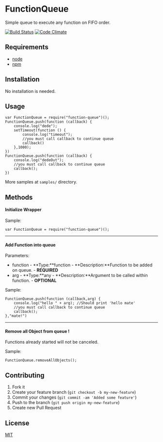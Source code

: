 # FunctionQueue

Simple queue to execute any function on FIFO order.

[![Build Status](https://secure.travis-ci.org/TotenDev/Function-Queue.png?branch=master)](http://travis-ci.org/TotenDev/Function-Queue)
[![Code Climate](https://codeclimate.com/github/TotenDev/Function-Queue.png)](https://codeclimate.com/github/TotenDev/Function-Queue)

## Requirements

- [node](https://github.com/joyent/node)
- [npm](https://github.com/isaacs/npm)

## Installation

No installation is needed.

## Usage

    var FunctionQueue = require("function-queue")();
    FunctionQueue.push(function (callback) {
	    console.log("dede");
	    setTimeout(function () {
		    console.log("timeout");
		    //you must call callback to continue queue
		    callback()
	    },1000);
    })
    FunctionQueue.push(function (callback) {
	    console.log("dedeOut");
	    //you must call callback to continue queue
	    callback();
    })

More samples at `samples/` directory.

## Methods

#### Initialize Wrapper

Sample:

    var FunctionQueue = require("function-queue")();
---
#### Add Function into queue

Parameters:
- function - **Type:**function - **Description:**Function to be added on queue. - **REQUIRED**
- arg - **Type:**any - **Description:**Argument to be called within function. - **OPTIONAL**

Sample:

    FunctionQueue.push(function (callback,arg) {
	    console.log("hello " + arg); //Should print 'hello mate'
	    //you must call callback to continue queue
	    callback();
    },"mate!")
---
#### Remove all Object from queue !
Functions already started will not be canceled.

Sample:

    FunctionQueue.removeAllObjects();

## Contributing

1. Fork it
2. Create your feature branch (`git checkout -b my-new-feature`)
3. Commit your changes (`git commit -am 'Added some feature'`)
4. Push to the branch (`git push origin my-new-feature`)
5. Create new Pull Request

## License

[MIT](Function-Queue/raw/master/LICENSE)
